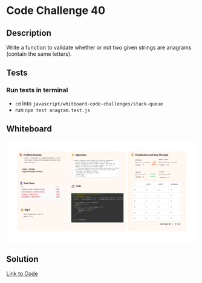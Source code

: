 # Code Challenge 40

## Description

Write a function to validate whether or not two given strings are anagrams (contain the same letters).

## Tests

### Run tests in terminal

- `cd` into `javascript/whitboard-code-challenges/stack-queue`
- run `npm test anagram.test.js`

## Whiteboard

![40 Whiteboard](./cc40.png)

## Solution

[Link to Code](./index.js)
